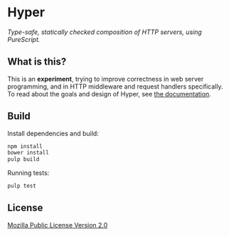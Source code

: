 # Hyper

*Type-safe, statically checked composition of HTTP servers, using PureScript.*

## What is this?

This is an **experiment**, trying to improve correctness in web server
programming, and in HTTP middleware and request handlers specifically. To read
about the goals and design of Hyper, see [the
documentation](https://owickstrom.github.io/hyper/).

## Build

Install dependencies and build:

```bash
npm install
bower install
pulp build
```

Running tests:

```bash
pulp test
```

## License

[Mozilla Public License Version 2.0](LICENSE)
